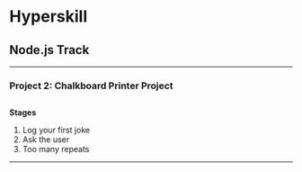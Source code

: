 # Hyperskill

## Node.js Track

---

###  Project 2: Chalkboard Printer Project

##
**Stages**

1. Log your first joke
2. Ask the user
3. Too many repeats


---

